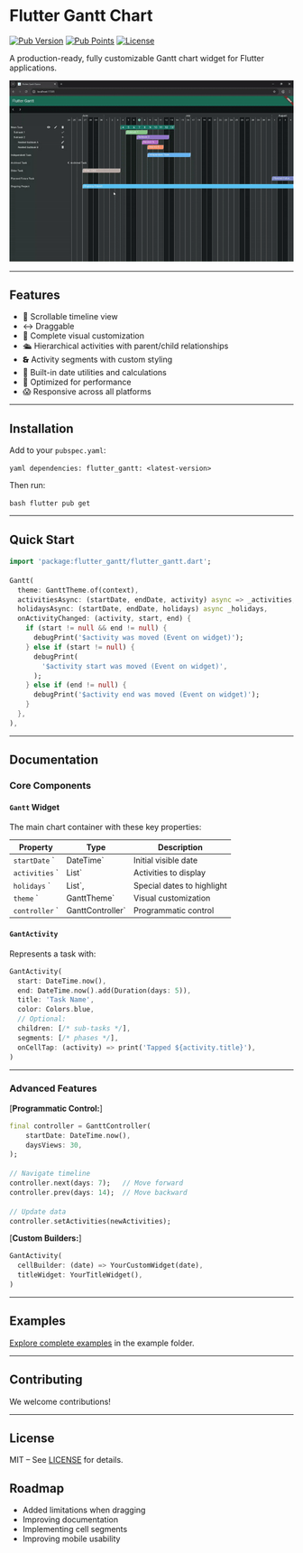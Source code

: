 # Flutter Gantt Chart

[![Pub Version](https://img.shields.io/pub/v/flutter_gantt)](https://pub.dev/packages/flutter_gantt) [![Pub Points](https://img.shields.io/pub/points/flutter_gantt)](https://pub.dev/packages/flutter_gantt/score) [![License](https://img.shields.io/github/license/insideapp-srl/flutter_gantt)](https://github.com/insideapp-srl/flutter_gantt/blob/main/LICENSE)

A production-ready, fully customizable Gantt chart widget for Flutter applications.

![Gantt Chart Demo](https://raw.githubusercontent.com/insideapp-srl/flutter_gantt/main/doc/static/img/preview.gif)

---

## Features

- 💓 Scrollable timeline view
- ↔  Draggable
- 🎈 Complete visual customization
- 🛳  Hierarchical activities with parent/child relationships
- 🙳  Activity segments with custom styling
- 👅 Built-in date utilities and calculations
- 🚀 Optimized for performance
- 😱 Responsive across all platforms

---

## Installation

Add to your `pubspec.yaml`:

`yaml
dependencies:
  flutter_gantt: <latest-version>
`

Then run:

`bash
flutter pub get
`

---

## Quick Start

```dart
import 'package:flutter_gantt/flutter_gantt.dart';

Gantt(
  theme: GanttTheme.of(context),
  activitiesAsync: (startDate, endDate, activity) async => _activities,
  holidaysAsync: (startDate, endDate, holidays) async _holidays,
  onActivityChanged: (activity, start, end) {
    if (start != null && end != null) {
      debugPrint('$activity was moved (Event on widget)');
    } else if (start != null) {
      debugPrint(
        '$activity start was moved (Event on widget)',
      );
    } else if (end != null) {
      debugPrint('$activity end was moved (Event on widget)');
    }
  },
),
```

---

## Documentation

### Core Components

#### `Gantt` Widget

The main chart container with these key properties:

| Property         | Type                    | Description                |
|------------------|-------------------------|----------------------------|
| `startDate`    ` | DateTime`               | Initial visible date       |
| `activities`   ` | List<GantActivity>`     | Activities to display      |
| `holidays`    `  | List<GantDateHoliday>`, | Special dates to highlight |
| `theme`       `  | GanttTheme`             | Visual customization       |
| `controller`   ` | GanttController`        | Programmatic control       |

#### `GantActivity`

Represents a task with:

```dart
GantActivity(
  start: DateTime.now(),
  end: DateTime.now().add(Duration(days: 5)),
  title: 'Task Name',
  color: Colors.blue,
  // Optional:
  children: [/* sub-tasks */],
  segments: [/* phases */],
  onCellTap: (activity) => print('Tapped ${activity.title}'),
)
```

---

### Advanced Features

[**Programmatic Control:**]

```dart
final controller = GanttController(
    startDate: DateTime.now(),
    daysViews: 30,
);

// Navigate timeline
controller.next(days: 7);   // Move forward
controller.prev(days: 14);  // Move backward

// Update data
controller.setActivities(newActivities);
```

[**Custom Builders:**]

```dart
GantActivity(
  cellBuilder: (date) => YourCustomWidget(date),
  titleWidget: YourTitleWidget(),
)
```

---

## Examples

[Explore complete examples](https://github.com/insideapp-srl/flutter_gantt/tree/main/example) in the example folder.

---

## Contributing

We welcome contributions!

---

## License

MIT – See [LICENSE](LICENSE) for details.

## Roadmap

- Added limitations when dragging
- Improving documentation
- Implementing cell segments
- Improving mobile usability